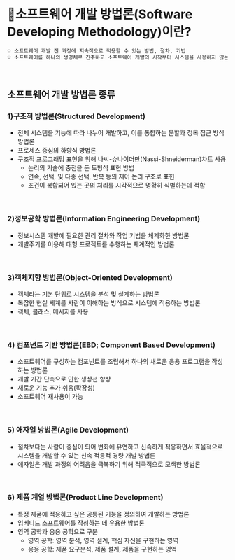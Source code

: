 # 🌈소프트웨어 개발 방법론(Software Developing Methodology)이란?

```markdown
💡 소프트웨어 개발 전 과정에 지속적으로 적용할 수 있는 방법, 절차, 기법  
💡 소프트웨어를 하나의 생명체로 간주하고 소프트웨어 개발의 시작부터 시스템을 사용하지 않는 과정까지의 전 과정을 형상화한 방법론  
```
<br>

## 소프트웨어 개발 방법론 종류
### 1)구조적 방법론(Structured Development)
- 전체 시스템을 기능에 따라 나누어 개발하고, 이를 통합하는 분할과 정복 접근 방식 방법론
- 프로세스 중심의 하향식 방법론
- 구조적 프로그래밍 표현을 위해 나씨-슈나이더만(Nassi-Shneiderman)차트 사용
    - 논리의 기술에 중점을 둔 도형식 표현 방법
    - 연속, 선택, 및 다중 선택, 반복 등의 제어 논리 구조로 표헌
    - 조건이 복합되어 있는 곳의 처리를 시각적으로 명확히 식별하는데 적합
<br>

### 2)정보공학 방법론(Information Engineering Development)
- 정보시스템 개발에 필요한 관리 절차와 작업 기법을 체계화한 방법론
- 개발주기를 이용해 대형 프로젝트를 수행하는 체계적인 방법론
<br>

### 3)객체지향 방법론(Object-Oriented Development)
- 객체라는 기본 단위로 시스템을 분석 및 설계하는 방법론
- 복잡한 현실 세계를 사람이 이해하는 방식으로 시스템에 적용하는 방법론
- 객체, 클래스, 메시지를 사용
<br>

### 4) 컴포넌트 기반 방법론(EBD; Component Based Development)
- 소프트웨어를 구성하는 컴포넌트를 조립해서 하나의 새로운 응용 프로그램을 작성하는 방법론
- 개발 기간 단축으로 인한 생상선 향상
- 새로운 기능 추가 쉬움(확장성)
- 소프트웨어 재사용이 가능
<br>

### 5) 애자일 방법론(Agile Development)
- 절차보다는 사람이 중심이 되어 변화에 유연하고 신속하게 적응하면서 효율적으로 시스템을 개발할 수 있는 신속 적응적 경량 개발 방법론
- 애자일은 개발 과정의 어려움을 극복하기 위해 적극적으로 모색한 방법론
<br>

### 6) 제품 계열 방법론(Product Line Development)
- 특정 제품에 적용하고 싶은 공통된 기능을 정의하여 개발하는 방법론
- 임베디드 소프트웨어를 작성하는 데 유용한 방법론
- 영역 공학과 응용 공학으로 구분
    - 영역 공학: 영역 분석, 영역 설계, 핵심 자신을 구현하는 영역
    - 응용 공학: 제품 요구분석, 제품 설계, 제품을 구현하는 영역